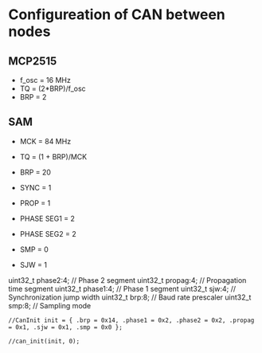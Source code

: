 # Configureation of CAN between nodes
## MCP2515
- f_osc = 16 MHz
- TQ = (2*BRP)/f_osc
- BRP = 2




## SAM
- MCK = 84 MHz
- TQ = (1 + BRP)/MCK
- BRP = 20


- SYNC = 1
- PROP = 1
- PHASE SEG1 = 2
- PHASE SEG2 = 2
- SMP = 0
- SJW = 1

uint32_t phase2:4;  // Phase 2 segment
uint32_t propag:4;  // Propagation time segment
uint32_t phase1:4;  // Phase 1 segment
uint32_t sjw:4;     // Synchronization jump width
uint32_t brp:8;     // Baud rate prescaler
uint32_t smp:8;     // Sampling mode


    //CanInit init = { .brp = 0x14, .phase1 = 0x2, .phase2 = 0x2, .propag = 0x1, .sjw = 0x1, .smp = 0x0 };

    //can_init(init, 0);